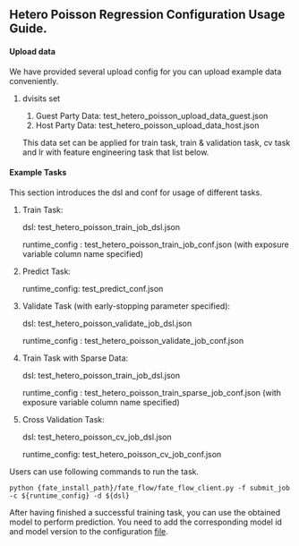 ## Hetero Poisson Regression Configuration Usage Guide.

#### Upload data

We have provided several upload config for you can upload example data conveniently.

1. dvisits set
    1. Guest Party Data: test_hetero_poisson_upload_data_guest.json
    2. Host Party Data: test_hetero_poisson_upload_data_host.json

    This data set can be applied for train task, train & validation task, cv task and lr with feature engineering task that list below.

#### Example Tasks

This section introduces the dsl and conf for usage of different tasks.

1. Train Task:

    dsl: test_hetero_poisson_train_job_dsl.json

    runtime_config : test_hetero_poisson_train_job_conf.json
    (with exposure variable column name specified)

2. Predict Task:

    runtime_config: test_predict_conf.json
    
3.  Validate Task (with early-stopping parameter specified):

    dsl: test_hetero_poisson_validate_job_dsl.json

    runtime_config : test_hetero_poisson_validate_job_conf.json
  
4. Train Task with Sparse Data:
    
    dsl: test_hetero_poisson_train_job_dsl.json

    runtime_config : test_hetero_poisson_train_sparse_job_conf.json
    (with exposure variable column name specified)

5. Cross Validation Task:

    dsl: test_hetero_poisson_cv_job_dsl.json

    runtime_config: test_hetero_poisson_cv_job_conf.json

Users can use following commands to run the task.

    python {fate_install_path}/fate_flow/fate_flow_client.py -f submit_job -c ${runtime_config} -d ${dsl}

After having finished a successful training task, you can use the obtained model to perform prediction. You need to add the corresponding model id and model version to the configuration [file](test_predict_conf.json).